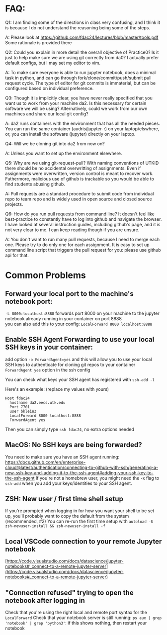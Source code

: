 # FAQ:

Q1: I am finding some of the directions in class very confusing, and
I think it is because I do not understand the reasoning being some
of the steps. 

A: Please look at https://github.com/fdac24/lectures/blob/master/tools.pdf
Some rationale is provided there

Q2: Could you explain in more detail the overall objective of
Practice0? Is it just to help make sure we are using git correctly
from da0? I actually prefer default configs, but I may set my editor
to vim. 

A: To make sure everyone is able to run jupyter notebook, does a minimal task in python, and can go through 
fork/clone/commit/push/submit pull request cycle. The type of editor
for git commits is immaterial, but can be configured based on
individual preference. 


Q3: Though it is implicitly clear, you have never really specified
that you want us to work from your machine da2. Is this necessary
for certain software we will be using? Alternatively, could we work
from our own machines and share our local git config? 

A: da2 runs containers with the environment that has all the needed pieces. You
can run the same container (audris/jupyter-r) on your laptop/elswhere, or,
you can install the software (jupyter) directly on your laptop. 

Q4: Will we be cloning git into da2 from now on?

A: Unless you want to set up the environment elsewhere.

Q5: Why are we using git-request-pull? With naming conventions of UTKID there should be no accidental overwritting of assignments. Even if assignments were overwritten, version control is meant to recover work. Futhermore, malicious use of github is trackable so you would be able to find students abusing github.

A: Pull requests are a standard procedure to submit code from individual repo to team repo and is widely used in open source and closed source projects.

Q6: How do you run pull requests from command line? It doesn't feel
like best-practice to constantly have to log into github and
navigate the browser. I have looked at several instruction guides,
including github's page, and it is not very clear to me. I can keep
reading though if you are unsure. 

A: You don't want to run many pull requests, because I need to merge each one.
Please try to do only one for each assignment. It is easy to set up command line
script that triggers the pull request for you: please use github api for that.

# Common Problems

## **Forward your local port to the machine's notebook port:**
`-L 8000:localhost:8888` forwards port 8000 on your machine to the jupyter notebook already running in your container on port 8888  
you can also add this to your config:
`LocalForward 8000 localhost:8888`

## **Enable SSH Agent Forwarding to use your local SSH keys in your container:**
add option `-o ForwardAgent=yes` and this will allow you to use your local SSH keys to authenticate for cloning git repos to your container  
`ForwardAgent yes` option in the ssh config

You can check what keys your SSH agent has registered with `ssh-add -l`

Here's an example: (replace my values with yours)

```ssh
Host fdac24
  hostname da2.eecs.utk.edu
  Port 7701
  user bklein3
  LocalForward 8000 localhost:8888
  ForwardAgent yes
```
Then you can simply type `ssh fdac24`, no extra options needed

## **MacOS: No SSH keys are being forwarded?**
You need to make sure you have an SSH agent running: <https://docs.github.com/en/enterprise-cloud@latest/authentication/connecting-to-github-with-ssh/generating-a-new-ssh-key-and-adding-it-to-the-ssh-agent#adding-your-ssh-key-to-the-ssh-agent>
If you're not a homebrew user, you might need the `-K` flag to `ssh-add` when you add your keys/identities to your SSH agent.

## **ZSH: New user / first time shell setup**
If you're prompted when logging in for how you want your shell to be set up, you'll probably want to copy the default from the system (recommended, #2)
You can re-run the first time setup with `autoload -U zsh-newuser-install && zsh-newuser-install -f`

## **Local VSCode connection to your remote Jupyter notebook**
[https://code.visualstudio.com/docs/datascience/jupyter-notebooks#_connect-to-a-remote-jupyter-server](https://code.visualstudio.com/docs/datascience/jupyter-notebooks#_connect-to-a-remote-jupyter-server)

## **"Connection refused" trying to open the notebook after logging in**
Check that you're using the right local and remote port syntax for the `LocalForward`
Check that your notebook server is still running: `ps aux | grep 'notebook' | grep 'python3'`: if this shows nothing, then restart your notebook
